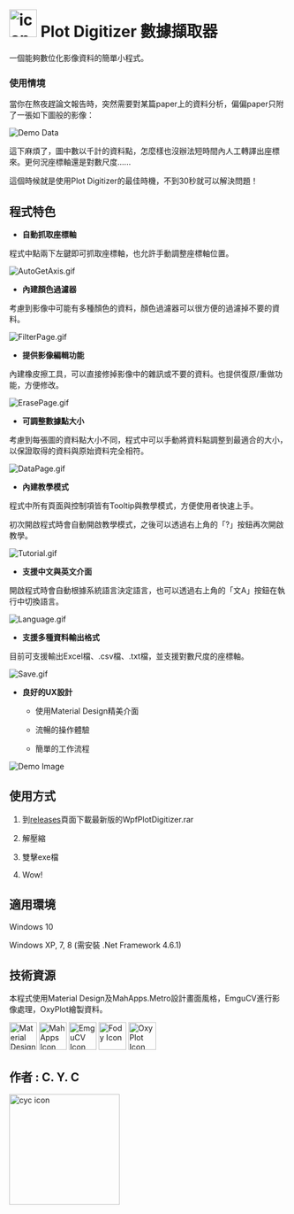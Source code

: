 
# <img src="https://raw.githubusercontent.com/alex1392/WpfPlotDigitizer/master/WpfPlotDigitizer/app/resources/icon_digitizer.ico" alt="icon" width="50"/> Plot Digitizer 數據擷取器

  

一個能夠數位化影像資料的簡單小程式。

  

### 使用情境

  

當你在熬夜趕論文報告時，突然需要對某篇paper上的資料分析，偏偏paper只附了一張如下圖般的影像：

  

![Demo Data](https://raw.githubusercontent.com/alex1392/WpfPlotDigitizer/master/Images/DemoData.png)

  

這下麻煩了，圖中數以千計的資料點，怎麼樣也沒辦法短時間內人工轉譯出座標來。更何況座標軸還是對數尺度......

  

這個時候就是使用Plot Digitizer的最佳時機，不到30秒就可以解決問題！

  

## 程式特色

* **自動抓取座標軸**

  

程式中點兩下左鍵即可抓取座標軸，也允許手動調整座標軸位置。

![AutoGetAxis.gif](https://raw.githubusercontent.com/alex1392/WpfPlotDigitizer/master/Images/AxisPageDemo.gif)

  

* **內建顏色過濾器**

考慮到影像中可能有多種顏色的資料，顏色過濾器可以很方便的過濾掉不要的資料。

![FilterPage.gif](https://raw.githubusercontent.com/alex1392/WpfPlotDigitizer/master/Images/FilterPageDemo.gif)

  

*  **提供影像編輯功能**

內建橡皮擦工具，可以直接修掉影像中的雜訊或不要的資料。也提供復原/重做功能，方便修改。

![ErasePage.gif](https://raw.githubusercontent.com/alex1392/WpfPlotDigitizer/master/Images/ErasePageDemo.gif)

  

* **可調整數據點大小**
 
考慮到每張圖的資料點大小不同，程式中可以手動將資料點調整到最適合的大小，以保證取得的資料與原始資料完全相符。

![DataPage.gif](https://raw.githubusercontent.com/alex1392/WpfPlotDigitizer/master/Images/DataPageDemo.gif)

  

*  **內建教學模式** 

程式中所有頁面與控制項皆有Tooltip與教學模式，方便使用者快速上手。

初次開啟程式時會自動開啟教學模式，之後可以透過右上角的「?」按鈕再次開啟教學。

![Tutorial.gif](https://raw.githubusercontent.com/alex1392/WpfPlotDigitizer/master/Images/TutorialDemo.gif)

  

* **支援中文與英文介面** 

開啟程式時會自動根據系統語言決定語言，也可以透過右上角的「文A」按鈕在執行中切換語言。

![Language.gif](https://raw.githubusercontent.com/alex1392/WpfPlotDigitizer/master/Images/LangDemo.gif)

  

*  **支援多種資料輸出格式**

  

目前可支援輸出Excel檔、.csv檔、.txt檔，並支援對數尺度的座標軸。

![Save.gif](https://raw.githubusercontent.com/alex1392/WpfPlotDigitizer/master/Images/SavePageDemo.gif)

  
* **良好的UX設計**

  

	* 使用Material Design精美介面

	* 流暢的操作體驗

	* 簡單的工作流程

![Demo Image](https://raw.githubusercontent.com/alex1392/WpfPlotDigitizer/master/Images/DemoImages.png)

  

## 使用方式

  

1. 到[releases](https://github.com/alex1392/WpfPlotDigitizer/releases)頁面下載最新版的WpfPlotDigitizer.rar

2. 解壓縮

3. 雙擊exe檔

4. Wow!

  

## 適用環境

  

Windows 10

Windows XP, 7, 8 (需安裝 .Net Framework 4.6.1)

  

## 技術資源

  

本程式使用Material Design及MahApps.Metro設計畫面風格，EmguCV進行影像處理，OxyPlot繪製資料。

  

<img  src="https://raw.githubusercontent.com/MaterialDesignInXAML/MaterialDesignInXamlToolkit/master/web/images/MD4XAML64.png"  alt="Material Design In Xaml Toolkit Icon"  width="50"/>  <img  src="https://user-images.githubusercontent.com/658431/30968270-0e3a855e-a45f-11e7-862b-8d92ebd301ad.png"  alt="MahApps Icon"  width="50"/>  <img  src="https://avatars2.githubusercontent.com/u/2035816?s=460&v=4"  alt="EmguCV Icon"  width="50"/>  <img  src="https://avatars3.githubusercontent.com/u/3250496?s=200&v=4"  alt="Fody Icon"  width="50"/>  <img  src="https://avatars3.githubusercontent.com/u/8432466?s=200&v=4"  alt="OxyPlot Icon"  width="50"/>

  

## 作者 : C. Y. C

  

<img  src="https://raw.githubusercontent.com/alex1392/WpfPlotDigitizer/master/WpfPlotDigitizer/app/resources/icon_cyc.png"  alt="cyc icon"  width="200"/>